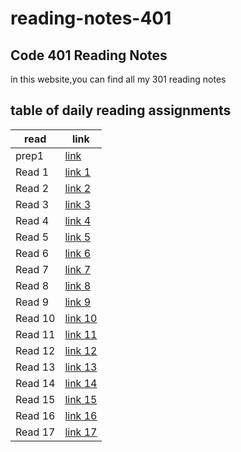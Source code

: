 # reading-notes-401

## Code 401 Reading Notes
in this website,you can find all my 301 reading notes

## table of daily reading assignments

**read** | **link**
---------|----------
prep1      |[link](https://yazan-alshekha.github.io/reading-notes-401/prep1)
Read 1     |[link 1](https://yazan-alshekha.github.io/reading-notes-401/read01)
Read 2     |[link 2](https://yazan-alshekha.github.io/reading-notes-401/read02)
Read 3     |[link 3](https://yazan-alshekha.github.io/reading-notes-401/read03)
Read 4     |[link 4](https://yazan-alshekha.github.io/reading-notes-401/read04)
Read 5     |[link 5](https://yazan-alshekha.github.io/reading-notes-401/read05)
Read 6     |[link 6](https://yazan-alshekha.github.io/reading-notes-401/read06)
Read 7     |[link 7](https://yazan-alshekha.github.io/reading-notes-401/read07)
Read 8     |[link 8](https://yazan-alshekha.github.io/reading-notes-401/read08)
Read 9     |[link 9](https://yazan-alshekha.github.io/reading-notes-401/read09)
Read 10    |[link 10](https://yazan-alshekha.github.io/reading-notes-401/read10)
Read 11    |[link 11](https://yazan-alshekha.github.io/reading-notes-401/read11)
Read 12    |[link 12](https://yazan-alshekha.github.io/reading-notes-401/read12)
Read 13    |[link 13](https://yazan-alshekha.github.io/reading-notes-401/read13)
Read 14    |[link 14](https://yazan-alshekha.github.io/reading-notes-401/read14)
Read 15    |[link 15](https://yazan-alshekha.github.io/reading-notes-401/read15)
Read 16    |[link 16](https://yazan-alshekha.github.io/reading-notes-401/read16)
Read 17    |[link 17](https://yazan-alshekha.github.io/reading-notes-401/read17)